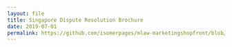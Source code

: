 ```yaml
---
layout: file
title: Singapore Dispute Resolution Brochure
date: 2019-07-01
permalink: https://github.com/isomerpages/mlaw-marketingshopfront/blob/16c72a2fe07f5ee0004e23eddd5c4d65e0f8d4a5/resources/useful-links/_posts/singapore-dispute-resolution-brochure-july-2019.pdf
---
```


